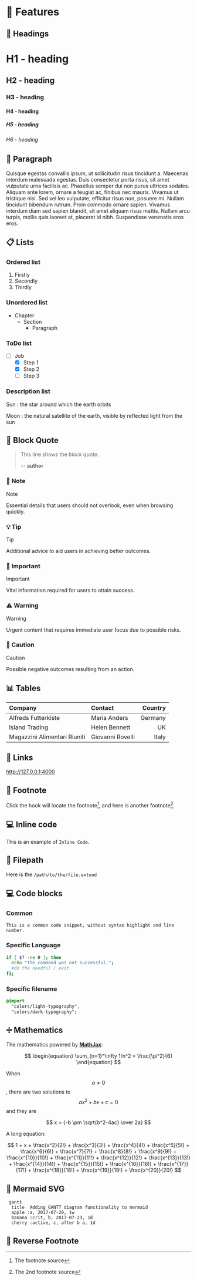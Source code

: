 # 🌟 Features

## 🌈 Headings

# H1 - heading

## H2 - heading

### H3 - heading

#### H4 - heading

##### H5 - heading

###### H6 - heading

## 📝 Paragraph

Quisque egestas convallis ipsum, ut sollicitudin risus tincidunt a. Maecenas interdum malesuada egestas. Duis consectetur porta risus, sit amet vulputate urna facilisis ac. Phasellus semper dui non purus ultrices sodales. Aliquam ante lorem, ornare a feugiat ac, finibus nec mauris. Vivamus ut tristique nisi. Sed vel leo vulputate, efficitur risus non, posuere mi. Nullam tincidunt bibendum rutrum. Proin commodo ornare sapien. Vivamus interdum diam sed sapien blandit, sit amet aliquam risus mattis. Nullam arcu turpis, mollis quis laoreet at, placerat id nibh. Suspendisse venenatis eros eros.

## 📋 Lists

### Ordered list

1. Firstly
2. Secondly
3. Thirdly

### Unordered list

- Chapter
  - Section
    - Paragraph

### ToDo list

- [ ] Job
  - [x] Step 1
  - [x] Step 2
  - [ ] Step 3

### Description list

Sun
: the star around which the earth orbits

Moon
: the natural satellite of the earth, visible by reflected light from the sun

## 📌 Block Quote

> This line shows the _block quote_.
>
> -- **author**

### 📝 Note

> [!NOTE]
> Essential details that users should not overlook, even when browsing quickly.

### 💡 Tip

> [!TIP]
> Additional advice to aid users in achieving better outcomes.

### 🔑 Important

> [!IMPORTANT]
> Vital information required for users to attain success.

### ⚠️ Warning

> [!WARNING]
> Urgent content that requires immediate user focus due to possible risks.

### 🚨 Caution

> [!CAUTION]
> Possible negative outcomes resulting from an action.

## 📊 Tables

| Company                      | Contact          | Country |
| :--------------------------- | :--------------- | ------: |
| Alfreds Futterkiste          | Maria Anders     | Germany |
| Island Trading               | Helen Bennett    |      UK |
| Magazzini Alimentari Riuniti | Giovanni Rovelli |   Italy |

## 🔗 Links

<http://127.0.0.1:4000>

## 📄 Footnote

Click the hook will locate the footnote[^footnote], and here is another footnote[^fn-nth-2].

## 💻 Inline code

This is an example of `Inline Code`.

## 📁 Filepath

Here is the `/path/to/the/file.extend`

## 💻 Code blocks

### Common

```text
This is a common code snippet, without syntax highlight and line number.
```

### Specific Language

```bash
if [ $? -ne 0 ]; then
  echo "The command was not successful.";
  #do the needful / exit
fi;
```

### Specific filename

```sass
@import
  "colors/light-typography",
  "colors/dark-typography";
```

## ➗ Mathematics

The mathematics powered by [**MathJax**](https://www.mathjax.org/):

$$
\begin{equation}
  \sum_{n=1}^\infty 1/n^2 = \frac{\pi^2}{6}
\end{equation}
$$

When $$a \ne 0$$, there are two solutions to $$ax^2 + bx + c = 0$$ and they are

$$ x = {-b \pm \sqrt{b^2-4ac} \over 2a} $$

A long equation:

$$
1 + x + \frac{x^2}{2!} + \frac{x^3}{3!} + \frac{x^4}{4!} + \frac{x^5}{5!} + \frac{x^6}{6!} + \frac{x^7}{7!} + \frac{x^8}{8!} + \frac{x^9}{9!} + \frac{x^{10}}{10!} + \frac{x^{11}}{11!} + \frac{x^{12}}{12!} + \frac{x^{13}}{13!} + \frac{x^{14}}{14!} + \frac{x^{15}}{15!} + \frac{x^{16}}{16!} + \frac{x^{17}}{17!} + \frac{x^{18}}{18!} + \frac{x^{19}}{19!} + \frac{x^{20}}{20!}
$$

## 🌊 Mermaid SVG

```mermaid
 gantt
  title  Adding GANTT diagram functionality to mermaid
  apple :a, 2017-07-20, 1w
  banana :crit, b, 2017-07-23, 1d
  cherry :active, c, after b a, 1d
```

## 🔄 Reverse Footnote

[^footnote]: The footnote source
[^fn-nth-2]: The 2nd footnote source
